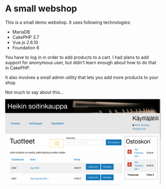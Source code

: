 # A small webshop

This is a small demo webshop. It uses following technologies:

 * MariaDB
 * CakePHP 3.7
 * Vue.js 2.6.10
 * Foundation 6
 
 You have to log in in order to add products to a cart. I had plans to add
 support for anonymous user, but didn't learn enough about
 how to do that in CakePHP.
 
 It also involves a small admin utility that lets you add more products to
 your shop.
 
 Not much to say about this...

![Screenshot of the shop](screenshots/screenshot.png "Screenshot of the shop")
